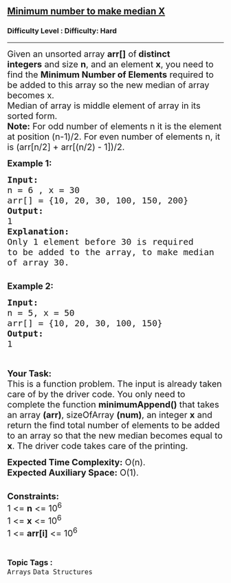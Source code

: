 <h2><a href="https://www.geeksforgeeks.org/problems/minimum-number-to-make-median-x3029/1?page=1&difficulty=Hard&sortBy=difficulty">Minimum number to make median X</a></h2><h3>Difficulty Level : Difficulty: Hard</h3><hr><div class="problems_problem_content__Xm_eO"><p><span style="font-size:20px">Given an unsorted array <strong>arr[]</strong> of<strong> distinct integers</strong>&nbsp;and size <strong>n</strong>, and an element <strong>x</strong>, you need to find the <strong>Minimum Number of Elements</strong> required to be added to this array so the new median of array becomes x.<br>
Median of array is middle element of array in its sorted form.<br>
<strong>Note:</strong> For odd number of elements n it is the element at position (n-1)/2. For even number of elements n, it is (arr[n/2] + arr[(n/2) - 1])/2.</span></p>

<p><span style="font-size:20px"><strong>Example 1:</strong></span></p>

<pre><span style="font-size:20px"><strong>Input:
</strong>n = 6 , x = 30
arr[] = {10, 20, 30, 100, 150, 200}
<strong>Output:
</strong>1
<strong>Explanation:</strong>
Only 1 element before 30 is required
to be added to the array, to make median
of array 30.
</span></pre>

<p><br>
<span style="font-size:20px"><strong>Example 2:</strong></span></p>

<pre><span style="font-size:20px"><strong>Input:
</strong>n = 5, x = 50
arr[] = {10, 20, 30, 100, 150} <strong>
Output:
</strong>1 </span></pre>

<p>&nbsp;</p>

<p><span style="font-size:20px"><strong>Your Task:</strong><br>
This is a function problem. The input is already taken care of by the driver code. You only need to complete the function <strong>minimumAppend()</strong> that takes an array <strong>(arr)</strong>, sizeOfArray <strong>(num)</strong>, an integer <strong>x</strong>&nbsp;and return the find total number of elements to be added to an array so that the new median becomes equal to <strong>x</strong>. The driver code takes care of the printing.</span></p>

<p><span style="font-size:20px"><strong>Expected Time Complexity:</strong>&nbsp;O(n).<br>
<strong>Expected Auxiliary Space:</strong>&nbsp;O(1).</span></p>

<p><br>
<span style="font-size:20px"><strong>Constraints:</strong><br>
1 &lt;= <strong>n</strong> &lt;= 10<sup>6</sup><br>
1 &lt;= <strong>x</strong> &lt;= 10<sup>6</sup><br>
1 &lt;= <strong>arr[i]</strong> &lt;= 10<sup>6</sup></span></p>
</div><br><p><span style=font-size:18px><strong>Topic Tags : </strong><br><code>Arrays</code>&nbsp;<code>Data Structures</code>&nbsp;